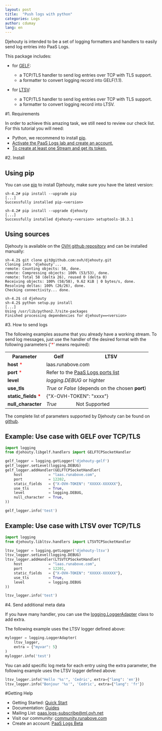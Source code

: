 ```yaml
---
layout: post
title:  "Push logs with python"
categories: Logs
author: cdumay
lang: en
---
```


Djehouty is intended to be a set of logging formatters and handlers to easily send log entries into PaaS Logs.

This package includes:

- for [GELF](http://docs.graylog.org/en/latest/pages/gelf.html):
  - a TCP/TLS handler to send log entries over TCP with TLS support.
  - a formatter to convert logging record into GELF(1.1).

- for [LTSV](http://ltsv.org/):
  - a TCP/TLS handler to send log entries over TCP with TLS support.
  - a formatter to convert logging record into LTSV.

#1. Requirements

In order to achieve this amazing task, we still need to review our check list. For this tutorial you will need:

* Python, we recommend to install [pip](https://pip.pypa.io/en/stable/installing/).
* [Activate the PaaS Logs lab and create an account.](/kb/en/logs/quick-start.html#account)
* [To create at least one Stream and get its token.](/kb/en/logs/quick-start.html#streams)

#2. Install

## Using pip

You can use [pip](https://pip.pypa.io/en/stable/) to install Djehouty, make sure you have the latest version:

```console
sh-4.2# pip install --upgrade pip
[...]
Successfully installed pip-<version>
 
sh-4.2# pip install --upgrade djehouty
[...]
Successfully installed djehouty-<version> setuptools-18.3.1
```

## Using sources

Djehouty is available on the [OVH github repository](https://github.com/ovh/djehouty) and can be installed manually:

```console
sh-4.2$ git clone git@github.com:ovh/djehouty.git
Cloning into 'djehouty'...
remote: Counting objects: 58, done.
remote: Compressing objects: 100% (53/53), done.
remote: Total 58 (delta 26), reused 0 (delta 0)
Receiving objects: 100% (58/58), 9.62 KiB | 0 bytes/s, done.
Resolving deltas: 100% (26/26), done.
Checking connectivity... done.

sh-4.2$ cd djehouty
sh-4.2$ python setup.py install
[...]
Using /usr/lib/python2.7/site-packages
Finished processing dependencies for djehouty==<version>
```

#3. How to send logs

The following examples assume that you already have a working stream.
To send log messages, just use the handler of the desired format with the
following parameters ('<span style="color: red">*</span>' means required):

<table border="0" class="homepage-table">
<tr>
    <th>Parameter</th>
    <th>Gelf</th>
    <th>LTSV</th>
</tr>
<tr>
    <td><strong>host</strong>&nbsp;<span style="color: red">*</span></td>
    <td colspan=2>laas.runabove.com</td>
</tr>
<tr>
    <td><strong>port</strong>&nbsp;<span style="color: red">*</span></td>
    <td colspan=2>Refer to the <a href="/kb/en/logs/quick-start.html#streams">PaaS Logs ports list</a></td>
</tr>
<tr>
    <td><strong>level</strong></td>
    <td colspan=2><i>logging.DEBUG</i> or highter</td>
</tr>
<tr>
    <td><strong>use_tls</strong></td>
    <td colspan=2><i>True</i> or <i>False</i> (depends on the chosen <strong>port</strong>)</td>
</tr>
<tr>
    <td><strong>static_fields&nbsp;<span style="color: red">*</span></strong></td>
    <td colspan=2>{"X-OVH-TOKEN": "xxxx"}</td>
</tr>
<tr>
    <td><strong>null_character</strong></td>
    <td><i>True</i></td>
    <td>Not Supported</td>
</tr>
</table>    

The complete list of parameters supported by Djehouty can be found on [github](https://github.com/ovh/djehouty).

## Example: Use case with GELF over TCP/TLS
    
```python
import logging
from djehouty.libgelf.handlers import GELFTCPSocketHandler

gelf_logger = logging.getLogger('djehouty-gelf')
gelf_logger.setLevel(logging.DEBUG)
gelf_logger.addHandler(GELFTCPSocketHandler(
    host            = "laas.runabove.com", 
    port            = 12202, 
    static_fields   = {"X-OVH-TOKEN": "XXXXX-XXXXXX"}, 
    use_tls         = True,
    level           = logging.DEBUG,
    null_character  = True,
))

gelf_logger.info('test')
```

## Example: Use case with LTSV over TCP/TLS

```python
import logging
from djehouty.libltsv.handlers import LTSVTCPSocketHandler

ltsv_logger = logging.getLogger('djehouty-ltsv')
ltsv_logger.setLevel(logging.DEBUG) 
ltsv_logger.addHandler(LTSVTCPSocketHandler(
    host            = "laas.runabove.com", 
    port            = 12201, 
    static_fields   = {"X-OVH-TOKEN": "XXXXX-XXXXXX"}, 
    use_tls         = True,
    level           = logging.DEBUG
))

ltsv_logger.info('test')
```

#4. Send additional meta data

If you have many handler, you can use the [logging.LoggerAdapter](https://docs.python.org/2/library/logging.html#loggeradapter-objects) class to add
extra.

The following example uses the LTSV logger defined above:

```python
mylogger = logging.LoggerAdapter(
    ltsv_logger,
    extra = {"myvar": 5}
)
mylogger.info('test')
```

You can add specific log meta for each entry using the extra parameter, the following example uses the LTSV logger defined above:

```python
ltsv_logger.info("Hello '%s'", 'Cedric', extra={"lang": 'en'})
ltsv_logger.info("Bonjour '%s'", 'Cedric', extra={"lang": 'fr'})
```

#Getting Help

- Getting Started: [Quick Start](/kb/en/logs/quick-start.html)
- Documentation: [Guides](/kb/en/logs)
- Mailing List: [paas.logs-subscribe@ml.ovh.net](mailto:paas.logs-subscribe@ml.ovh.net)
- Visit our community: [community.runabove.com](https://community.runabove.com)
- Create an account: [PaaS Logs Beta](https://cloud.runabove.com/signup/?launch=paas-logs)

